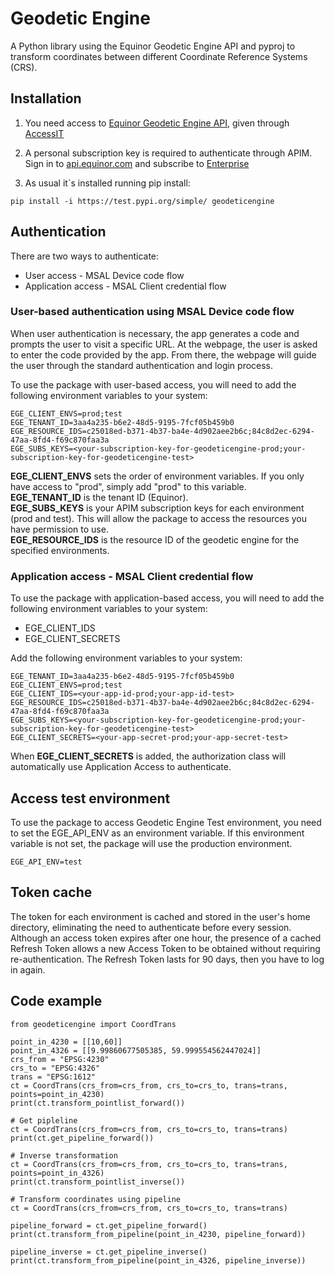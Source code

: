 # Geodetic Engine

A Python library using the Equinor Geodetic Engine API and pyproj to transform coordinates between different Coordinate Reference Systems (CRS).

## Installation

1. You need access to [Equinor Geodetic Engine API](https://api.equinor.com/api-details#api=ege-GeodeticEngine-v1), given through [AccessIT](https://accessit.equinor.com/Search/Search?term=geodetic+engine)

2. A personal subscription key is required to authenticate through APIM. Sign in to [api.equinor.com](https://api.equinor.com) and subscribe to [Enterprise](https://api.equinor.com/product#product=corporate)

3. As usual it´s installed running pip install:
```
pip install -i https://test.pypi.org/simple/ geodeticengine

```

## Authentication
There are two ways to authenticate:
- User access - MSAL Device code flow
- Application access - MSAL Client credential flow



### User-based authentication using MSAL Device code flow
When user authentication is necessary, the app generates a code and prompts the user to visit a specific URL. At the webpage, the user is asked to enter the code provided by the app. From there, the webpage will guide the user through the standard authentication and login process.

To use the package with user-based access, you will need to add the following environment variables to your system:
```
EGE_CLIENT_ENVS=prod;test
EGE_TENANT_ID=3aa4a235-b6e2-48d5-9195-7fcf05b459b0
EGE_RESOURCE_IDS=c25018ed-b371-4b37-ba4e-4d902aee2b6c;84c8d2ec-6294-47aa-8fd4-f69c870faa3a
EGE_SUBS_KEYS=<your-subscription-key-for-geodeticengine-prod;your-subscription-key-for-geodeticengine-test>
```
**EGE_CLIENT_ENVS** sets the order of environment variables. If you only have access to "prod", simply add "prod" to this variable.<br>
**EGE_TENANT_ID** is the tenant ID (Equinor).<br>
**EGE_SUBS_KEYS** is your APIM subscription keys for each environment (prod and test). This will allow the package to access the resources you have permission to use.<br>
**EGE_RESOURCE_IDS** is the resource ID of the geodetic engine for the specified environments.<br>




### Application access - MSAL Client credential flow

To use the package with application-based access, you will need to add the following environment variables to your system:
- EGE_CLIENT_IDS
- EGE_CLIENT_SECRETS

Add the following environment variables to your system:
```
EGE_TENANT_ID=3aa4a235-b6e2-48d5-9195-7fcf05b459b0
EGE_CLIENT_ENVS=prod;test
EGE_CLIENT_IDS=<your-app-id-prod;your-app-id-test>
EGE_RESOURCE_IDS=c25018ed-b371-4b37-ba4e-4d902aee2b6c;84c8d2ec-6294-47aa-8fd4-f69c870faa3a
EGE_SUBS_KEYS=<your-subscription-key-for-geodeticengine-prod;your-subscription-key-for-geodeticengine-test>
EGE_CLIENT_SECRETS=<your-app-secret-prod;your-app-secret-test>
```

When **EGE_CLIENT_SECRETS** is added, the authorization class will automatically use Application Access to authenticate.


## Access test environment
To use the package to access Geodetic Engine Test environment, you need to set the EGE_API_ENV as an environment variable.
If this environment variable is not set, the package will use the production environment.
```
EGE_API_ENV=test
```

## Token cache
The token for each environment is cached and stored in the user's home directory, eliminating the need to authenticate before every session. Although an access token expires after one hour, the presence of a cached Refresh Token allows a new Access Token to be obtained without requiring re-authentication. The Refresh Token lasts for 90 days, then you have to log in again.

## Code example

```
from geodeticengine import CoordTrans

point_in_4230 = [[10,60]]
point_in_4326 = [[9.99860677505385, 59.999554562447024]]
crs_from = "EPSG:4230"
crs_to = "EPSG:4326"
trans = "EPSG:1612"
ct = CoordTrans(crs_from=crs_from, crs_to=crs_to, trans=trans, points=point_in_4230)
print(ct.transform_pointlist_forward())

# Get pipleline
ct = CoordTrans(crs_from=crs_from, crs_to=crs_to, trans=trans)
print(ct.get_pipeline_forward())

# Inverse transformation
ct = CoordTrans(crs_from=crs_from, crs_to=crs_to, trans=trans, points=point_in_4326)
print(ct.transform_pointlist_inverse())

# Transform coordinates using pipeline
ct = CoordTrans(crs_from=crs_from, crs_to=crs_to, trans=trans)

pipeline_forward = ct.get_pipeline_forward()
print(ct.transform_from_pipeline(point_in_4230, pipeline_forward))

pipeline_inverse = ct.get_pipeline_inverse()
print(ct.transform_from_pipeline(point_in_4326, pipeline_inverse))
```